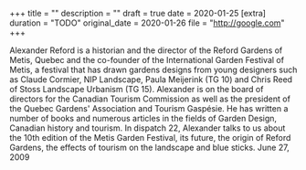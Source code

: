 +++
title = ""
description = ""
draft = true
date = 2020-01-25
[extra]
duration = "TODO"
original_date = 2020-01-26
file = "http://google.com"
+++

Alexander Reford is a historian and the director of the Reford Gardens of Metis, Quebec and the co-founder of the International Garden Festival of Metis, a festival that has drawn gardens designs from young designers such as Claude Cormier, NIP Landscape, Paula Meijerink (TG 10) and Chris Reed of Stoss Landscape Urbanism (TG 15). Alexander is on the board of directors for the Canadian Tourism Commission as well as the president of the Quebec Gardens' Association and Tourism Gaspésie. He has written a number of books and numerous articles in the fields of Garden Design, Canadian history and tourism. In dispatch 22, Alexander talks to us about the 10th edition of the Metis Garden Festival, its future, the origin of Reford Gardens, the effects of tourism on the landscape and blue sticks. June 27, 2009
